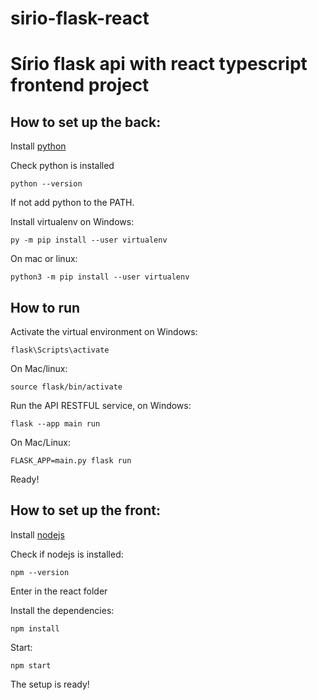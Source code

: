 # sirio-flask-react
<h1>Sírio flask api with react typescript frontend project</h1>

<h2> How to set up the back:</h2>

<p>Install <a href="https://www.python.org/" target="_blank">python</a></p>

<p>Check python is installed</p>

``` code
python --version
```

<p>If not add python to the PATH.</p>

<p>Install virtualenv on Windows:<p>

``` code
py -m pip install --user virtualenv

```

<p>On mac or linux:</p>

``` code
python3 -m pip install --user virtualenv
```

<h2>How to run</h2>

<p>Activate the virtual environment on Windows:</p>

``` code
flask\Scripts\activate
```

<p>On Mac/linux:</p>

``` code
source flask/bin/activate
```

<p>Run the API RESTFUL service, on Windows:</p>

``` code
flask --app main run
``` 

<p>On Mac/Linux:</p>

``` code
FLASK_APP=main.py flask run
```

<p>Ready! </p>

<h2>How to set up the front:</h2>

<p>Install <a href="https://nodejs.org/en" target="_blank">nodejs</a></p>

<p>Check if nodejs is installed:</p>

``` code
npm --version
```

<p>Enter in the react folder</p>

<p>Install the dependencies:</p>

``` code
npm install
```

<p>Start:</p>

``` code
npm start
```

<p>The setup is ready! </p>